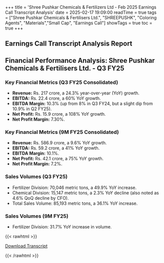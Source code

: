 +++
title = 'Shree Pushkar Chemicals & Fertilizers Ltd - Feb 2025 Earnings Call Transcript Analysis'
date = 2025-02-17 19:09:00
readTime = true
tags = ["Shree Pushkar Chemicals & Fertilisers Ltd.", "SHREEPUSHK", "Coloring Agents", "Materials","Small Cap", "Earnings Call"]
showTags = true
toc = true
+++



## Earnings Call Transcript Analysis Report
## Financial Performance Analysis: Shree Pushkar Chemicals & Fertilisers Ltd. - Q3 FY25

### Key Financial Metrics (Q3 FY25 Consolidated)

*   **Revenue:** Rs. 217 crore, a 24.3% year-over-year (YoY) growth.
*   **EBITDA:** Rs. 22.4 crore, a 60% YoY growth.
*   **EBITDA Margin:** 10.3% (up from 8% in Q3 FY24, but a slight dip from 10.9% in Q2 FY25).
*   **Net Profit:** Rs. 15.9 crore, a 108% YoY growth.
*   **Net Profit Margin:** 7.30%.

### Key Financial Metrics (9M FY25 Consolidated)

*   **Revenue:** Rs. 586.9 crore, a 9.6% YoY growth.
*   **EBITDA:** Rs. 59.2 crore, a 41% YoY growth.
*   **EBITDA Margin:** 10.1%.
*   **Net Profit:** Rs. 42.1 crore, a 75% YoY growth.
*   **Net Profit Margin:** 7.2%.

### Sales Volumes (Q3 FY25)

*   Fertilizer Division: 70,046 metric tons, a 49.9% YoY increase.
*   Chemical Division: 15,147 metric tons, a 2.3% YoY decline (also noted as 4.6% QoQ decline by CFO).
*   Total Sales Volume: 85,193 metric tons, a 36.1% YoY increase.

### Sales Volumes (9M FY25)

*   Fertilizer Division: 31.7% YoY increase in volume.



{{< rawhtml >}}

<div class="button-container">    
    <a href="https://www.bseindia.com/stockinfo/AnnPdfOpen.aspx?Pname=2e3f74b0-d3f1-4c57-8cb7-4b254d6f3989.pdf" target="_blank" class="report-button">
      <i class="fas fa-file-pdf"></i> Download Transcript
    </a>
</div>
    
{{< /rawhtml >}}
